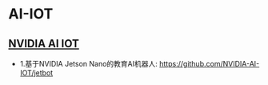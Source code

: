 # AI-IOT

## [NVIDIA AI IOT](https://developer.nvidia.com/)

- 1.基于NVIDIA Jetson Nano的教育AI机器人: https://github.com/NVIDIA-AI-IOT/jetbot